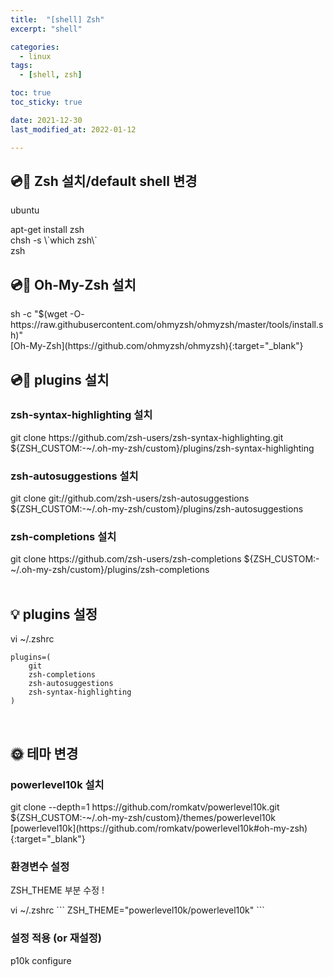```yaml
---
title:  "[shell] Zsh" 
excerpt: "shell"

categories:
  - linux
tags:
  - [shell, zsh]

toc: true
toc_sticky: true

date: 2021-12-30
last_modified_at: 2022-01-12

---
```


## :cd::floppy_disk: Zsh 설치/default shell 변경

ubuntu

<div class="notice--primary" markdown="1">
apt-get install zsh<br />chsh -s \`which zsh\`<br />zsh
</div>

## :cd::floppy_disk: Oh-My-Zsh 설치

<div class="notice--primary" markdown="1">
sh -c "$(wget -O- https://raw.githubusercontent.com/ohmyzsh/ohmyzsh/master/tools/install.sh)"
</div>
[Oh-My-Zsh](https://github.com/ohmyzsh/ohmyzsh){:target="_blank"}


## :cd::floppy_disk: plugins 설치

### zsh-syntax-highlighting 설치
<div class="notice--primary" markdown="1">
git clone https://github.com/zsh-users/zsh-syntax-highlighting.git ${ZSH_CUSTOM:-~/.oh-my-zsh/custom}/plugins/zsh-syntax-highlighting
</div>


### zsh-autosuggestions 설치
<div class="notice--primary" markdown="1">
git clone git://github.com/zsh-users/zsh-autosuggestions ${ZSH_CUSTOM:-~/.oh-my-zsh/custom}/plugins/zsh-autosuggestions
</div>


### zsh-completions 설치
<div class="notice--primary" markdown="1">
git clone https://github.com/zsh-users/zsh-completions ${ZSH_CUSTOM:-~/.oh-my-zsh/custom}/plugins/zsh-completions
</div>

<br>

## :bulb: plugins 설정

<div class="notice--primary" markdown="1">
vi ~/.zshrc

```
plugins=(
    git
    zsh-completions
    zsh-autosuggestions
    zsh-syntax-highlighting
)
```

</div>

<br>

## :sun_with_face: 테마 변경

### powerlevel10k 설치
<div class="notice--primary" markdown="1">
git clone --depth=1 https://github.com/romkatv/powerlevel10k.git ${ZSH_CUSTOM:-~/.oh-my-zsh/custom}/themes/powerlevel10k
</div>
[powerlevel10k](https://github.com/romkatv/powerlevel10k#oh-my-zsh){:target="_blank"}

### 환경변수 설정
ZSH_THEME 부분 수정 !

<div class="notice--primary" markdown="1">
vi ~/.zshrc
```
ZSH_THEME="powerlevel10k/powerlevel10k"
```
</div>

### 설정 적용 (or 재설정)
<div class="notice--primary" markdown="1">
p10k configure
</div>
